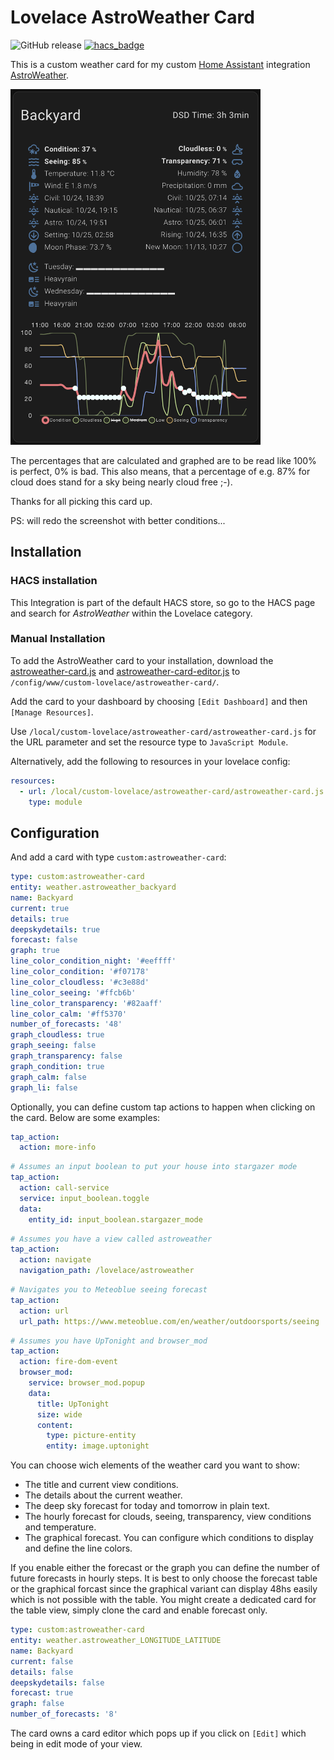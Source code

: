 # Lovelace AstroWeather Card

![GitHub release](https://img.shields.io/badge/release-v0.62.0-blue)
[![hacs_badge](https://img.shields.io/badge/HACS-Default-orange.svg)](https://github.com/custom-components/hacs)

This is a custom weather card for my custom [Home Assistant](https://www.home-assistant.io/) integration [AstroWeather](https://github.com/mawinkler/astroweather).

<img src="./images/astroweather-card.png" alt="AstroWeather Card" width="400"/>

The percentages that are calculated and graphed are to be read like 100% is perfect, 0% is bad. This also means, that a percentage of e.g. 87% for cloud does stand for a sky being nearly cloud free ;-).

Thanks for all picking this card up.

PS: will redo the screenshot with better conditions...

## Installation

### HACS installation

This Integration is part of the default HACS store, so go to the HACS page and search for *AstroWeather* within the Lovelace category.

### Manual Installation

To add the AstroWeather card to your installation, download the [astroweather-card.js](https://raw.githubusercontent.com/mawinkler/astroweather-card/main/dist/astroweather-card.js) and [astroweather-card-editor.js](https://raw.githubusercontent.com/mawinkler/astroweather-card/main/dist/astroweather-card-editor.js) to `/config/www/custom-lovelace/astroweather-card/`.

Add the card to your dashboard by choosing `[Edit Dashboard]` and then `[Manage Resources]`.

Use `/local/custom-lovelace/astroweather-card/astroweather-card.js` for the URL parameter and set the resource type to `JavaScript Module`.

Alternatively, add the following to resources in your lovelace config:

```yaml
resources:
  - url: /local/custom-lovelace/astroweather-card/astroweather-card.js
    type: module
```

## Configuration

And add a card with type `custom:astroweather-card`:

```yaml
type: custom:astroweather-card
entity: weather.astroweather_backyard
name: Backyard
current: true
details: true
deepskydetails: true
forecast: false
graph: true
line_color_condition_night: '#eeffff'
line_color_condition: '#f07178'
line_color_cloudless: '#c3e88d'
line_color_seeing: '#ffcb6b'
line_color_transparency: '#82aaff'
line_color_calm: '#ff5370'
number_of_forecasts: '48'
graph_cloudless: true
graph_seeing: false
graph_transparency: false
graph_condition: true
graph_calm: false
graph_li: false
```

Optionally, you can define custom tap actions to happen when clicking on the card. Below are some examples:

```yaml
tap_action:
  action: more-info
```

```yaml
# Assumes an input boolean to put your house into stargazer mode
tap_action:
  action: call-service
  service: input_boolean.toggle
  data:
    entity_id: input_boolean.stargazer_mode
```

```yaml
# Assumes you have a view called astroweather
tap_action:
  action: navigate
  navigation_path: /lovelace/astroweather
```

```yaml
# Navigates you to Meteoblue seeing forecast
tap_action:
  action: url
  url_path: https://www.meteoblue.com/en/weather/outdoorsports/seeing
```

```yaml
# Assumes you have UpTonight and browser_mod
tap_action:
  action: fire-dom-event
  browser_mod:
    service: browser_mod.popup
    data:
      title: UpTonight
      size: wide
      content:
        type: picture-entity
        entity: image.uptonight
```

You can choose wich elements of the weather card you want to show:

- The title and current view conditions.
- The details about the current weather.
- The deep sky forecast for today and tomorrow in plain text.
- The hourly forecast for clouds, seeing, transparency, view conditions and temperature.
- The graphical forecast. You can configure which conditions to display and define the line colors. 

If you enable either the forecast or the graph you can define the number of future forecasts in hourly steps. It is best to only choose the forecast table or the graphical forcast since the graphical variant can display 48hs easily which is not possible with the table. You might create a dedicated card for the table view, simply clone the card and enable forecast only.

```yaml
type: custom:astroweather-card
entity: weather.astroweather_LONGITUDE_LATITUDE
name: Backyard
current: false
details: false
deepskydetails: false
forecast: true
graph: false
number_of_forecasts: '8'
```

The card owns a card editor which pops up if you click on `[Edit]` which being in edit mode of your view.
